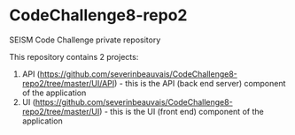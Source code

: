 # CodeChallenge8-repo2
SEISM Code Challenge private repository

This repository contains 2 projects:
1. API (https://github.com/severinbeauvais/CodeChallenge8-repo2/tree/master/UI/API) - this is the API (back end server) component of the application
2. UI (https://github.com/severinbeauvais/CodeChallenge8-repo2/tree/master/UI) - this is the UI (front end) component of the application
